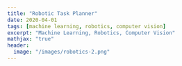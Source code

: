 ```yaml
---
title: "Robotic Task Planner"
date: 2020-04-01
tags: [machine learning, robotics, computer vision]
excerpt: "Machine Learning, Robotics, Computer Vision"
mathjax: "true"
header:
  image: "/images/robotics-2.png"
---
```


